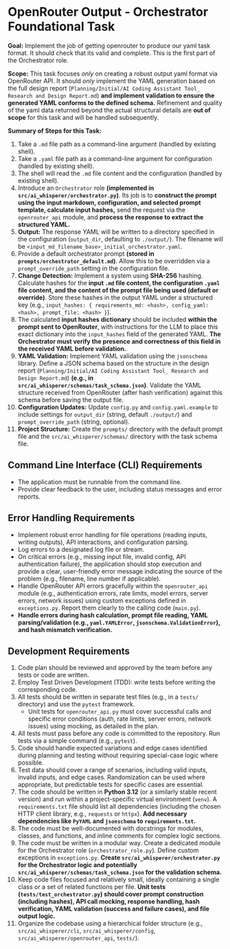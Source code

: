 # OpenRouter Output  - Orchestrator Foundational Task

**Goal:** Implement the job of getting openrouter to produce our yaml task format. It should check that its valid and complete. This is the first part of the Orchestrator role.

**Scope:** This task focuses *only* on creating a robust output yaml format via OpenRouter API. It should *only* implement the YAML generation based on the full design report (`Planning/Initial/AI Coding Assistant Tool_ Research and Design Report.md`) **and implement validation to ensure the generated YAML conforms to the defined schema.**
Refinement and quality of the yaml data returned beyond the actual structural details are **out of scope** for this task and will be handled subsequently.

**Summary of Steps for this Task:**

1. Take a `.md` file path as a command-line argument (handled by existing shell).
2. Take a `.yaml` file path as a command-line argument for configuration (handled by existing shell).
3. The shell will read the `.md` file content and the configuration (handled by existing shell).
4. Introduce an `Orchestrator` role **(implemented in `src/ai_whisperer/orchestrator.py`)**. Its job is to **construct the prompt using the input markdown, configuration, and selected prompt template, calculate input hashes,** send the request via the `openrouter_api` module, and **process the response to extract the structured YAML.**
5. **Output:** The response YAML will be written to a directory specified in the configuration (`output_dir`, defaulting to `./output/`). The filename will be `<input_md_filename_base>_initial_orchestrator.yaml`.
6. Provide a default orchestrator prompt **(stored in `prompts/orchestrator_default.md`)**. Allow this to be overridden via a `prompt_override_path` setting in the configuration file.
7. **Change Detection:** Implement a system using **SHA-256** hashing. Calculate hashes for the **input `.md` file content, the configuration `.yaml` file content, and the content of the prompt file being used (default or override)**. Store these hashes in the output YAML under a structured key (e.g., `input_hashes: { requirements_md: <hash>, config_yaml: <hash>, prompt_file: <hash> }`).
8. The calculated **input hashes dictionary** should be included **within the prompt sent to OpenRouter**, with instructions for the LLM to place this exact dictionary into the `input_hashes` field of the generated YAML. **The Orchestrator must verify the presence and correctness of this field in the received YAML before validation.**
9. **YAML Validation:** Implement YAML validation using the `jsonschema` library. Define a JSON schema based on the structure in the design report (`Planning/Initial/AI Coding Assistant Tool_ Research and Design Report.md`) **(e.g., in `src/ai_whisperer/schemas/task_schema.json`)**. Validate the YAML structure received from OpenRouter (after hash verification) against this schema before saving the output file.
10. **Configuration Updates:** Update `config.py` and `config.yaml.example` to include settings for `output_dir` (string, default `./output/`) and `prompt_override_path` (string, optional).
11. **Project Structure:** Create the `prompts/` directory with the default prompt file and the `src/ai_whisperer/schemas/` directory with the task schema file.

## Command Line Interface (CLI) Requirements

* The application must be runnable from the command line.
* Provide clear feedback to the user, including status messages and error reports.

## Error Handling Requirements

* Implement robust error handling for file operations (reading inputs, writing outputs), API interactions, and configuration parsing.
* Log errors to a designated log file or stream.
* On critical errors (e.g., missing input file, invalid config, API authentication failure), the application should stop execution and provide a clear, user-friendly error message indicating the source of the problem (e.g., filename, line number if applicable).
* Handle OpenRouter API errors gracefully within the `openrouter_api` module (e.g., authentication errors, rate limits, model errors, server errors, network issues) using custom exceptions defined in `exceptions.py`. Report them clearly to the calling code (`main.py`).
* **Handle errors during hash calculation, prompt file reading, YAML parsing/validation (e.g., `yaml.YAMLError`, `jsonschema.ValidationError`), and hash mismatch verification.**

## Development Requirements

1. Code plan should be reviewed and approved by the team before any tests or code are written.
2. Employ Test Driven Development (TDD): write tests before writing the corresponding code.
3. All tests should be written in separate test files (e.g., in a `tests/` directory) and use the `pytest` framework.
    * Unit tests for `openrouter_api.py` must cover successful calls and specific error conditions (auth, rate limits, server errors, network issues) using mocking, as detailed in the plan.
4. All tests must pass before any code is committed to the repository. Run tests via a simple command (e.g., `pytest`).
5. Code should handle expected variations and edge cases identified during planning and testing without requiring special-case logic where possible.
6. Test data should cover a range of scenarios, including valid inputs, invalid inputs, and edge cases. Randomization can be used where appropriate, but predictable tests for specific cases are essential.
7. The code should be written in **Python 3.12** (or a similarly stable recent version) and run within a project-specific virtual environment (`venv`). A `requirements.txt` file should list all dependencies (including the chosen HTTP client library, e.g., `requests` or `httpx`). **Add necessary dependencies like `PyYAML` and `jsonschema` to `requirements.txt`.**
8. The code must be well-documented with docstrings for modules, classes, and functions, and inline comments for complex logic sections.
9. The code must be written in a modular way. Create a dedicated module for the Orchestrator role (`orchestrator_role.py`). Define custom exceptions in `exceptions.py`. **Create `src/ai_whisperer/orchestrator.py` for the Orchestrator logic and potentially `src/ai_whisperer/schemas/task_schema.json` for the validation schema.**
10. Keep code files focused and relatively small, ideally containing a single class or a set of related functions per file. **Unit tests (`tests/test_orchestrator.py`) should cover prompt construction (including hashes), API call mocking, response handling, hash verification, YAML validation (success and failure cases), and file output logic.**
11. Organize the codebase using a hierarchical folder structure (e.g., `src/ai_whisperer/cli`, `src/ai_whisperer/config`, `src/ai_whisperer/openrouter_api`, `tests/`).

